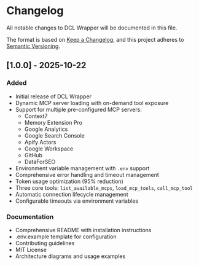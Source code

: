 # Changelog

All notable changes to DCL Wrapper will be documented in this file.

The format is based on [Keep a Changelog](https://keepachangelog.com/en/1.0.0/),
and this project adheres to [Semantic Versioning](https://semver.org/spec/v2.0.0.html).

## [1.0.0] - 2025-10-22

### Added
- Initial release of DCL Wrapper
- Dynamic MCP server loading with on-demand tool exposure
- Support for multiple pre-configured MCP servers:
  - Context7
  - Memory Extension Pro
  - Google Analytics
  - Google Search Console
  - Apify Actors
  - Google Workspace
  - GitHub
  - DataForSEO
- Environment variable management with `.env` support
- Comprehensive error handling and timeout management
- Token usage optimization (95% reduction)
- Three core tools: `list_available_mcps`, `load_mcp_tools`, `call_mcp_tool`
- Automatic connection lifecycle management
- Configurable timeouts via environment variables

### Documentation
- Comprehensive README with installation instructions
- .env.example template for configuration
- Contributing guidelines
- MIT License
- Architecture diagrams and usage examples
